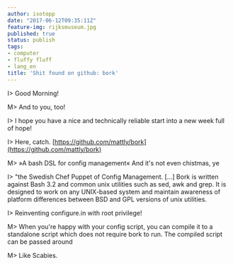 ```yaml
---
author: isotopp
date: "2017-06-12T09:35:11Z"
feature-img: rijksmuseum.jpg
published: true
status: publish
tags:
- computer
- fluffy fluff
- lang_en
title: 'Shit found on github: bork'
---
```

I\> Good Morning!

M\> And to you, too!

I\> I hope you have a nice and technically reliable start into a new week full of hope!

I\> Here, catch. [https://github.com/mattly/bork](https://github.com/mattly/bork)

M\> »A bash DSL for config management« And it's not even chistmas, ye

I\> "the Swedish Chef Puppet of Config Management. [...] Bork is written
against Bash 3.2 and common unix utilities such as sed, awk and grep. It is
designed to work on any UNIX-based system and maintain awareness of platform
differences between BSD and GPL versions of unix utilities.

I\> Reinventing configure.in with root privilege!

M\> When you're happy with your config script, you can compile it to a
standalone script which does not require bork to run. The compiled script
can be passed around

M\> Like Scabies.
